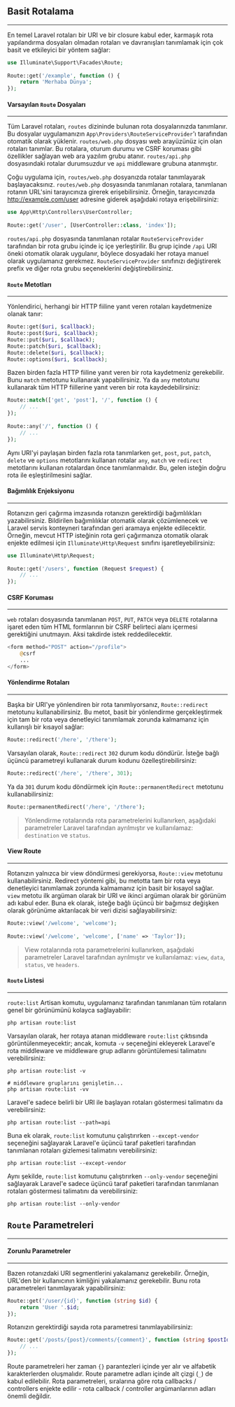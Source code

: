## Basit Rotalama
---
En temel Laravel rotaları bir URI ve bir closure kabul eder, karmaşık rota yapılandırma dosyaları olmadan rotaları ve davranışları tanımlamak için çok basit ve etkileyici bir yöntem sağlar:

```PHP title:'routes/web.php'
use Illuminate\Support\Facades\Route;
 
Route::get('/example', function () {
    return 'Merhaba Dünya';
});
```

#### Varsayılan `Route` Dosyaları
---
Tüm Laravel rotaları, `routes` dizininde bulunan rota dosyalarınızda tanımlanır. Bu dosyalar uygulamanızın `App\Providers\RouteServiceProvider`'ı tarafından otomatik olarak yüklenir. `routes/web.php` dosyası web arayüzünüz için olan rotaları tanımlar. Bu rotalara, oturum durumu ve CSRF koruması gibi özellikler sağlayan web ara yazılım grubu atanır. `routes/api.php` dosyasındaki rotalar durumsuzdur ve `api` middleware grubuna atanmıştır.

Çoğu uygulama için, `routes/web.php` dosyanızda rotalar tanımlayarak başlayacaksınız. `routes/web.php` dosyasında tanımlanan rotalara, tanımlanan rotanın URL'sini tarayıcınıza girerek erişebilirsiniz. Örneğin, tarayıcınızda http://example.com/user adresine giderek aşağıdaki rotaya erişebilirsiniz:

```PHP title:'routes/web.php'
use App\Http\Controllers\UserController;
 
Route::get('/user', [UserController::class, 'index']);
```

`routes/api.php` dosyasında tanımlanan rotalar `RouteServiceProvider` tarafından bir rota grubu içinde iç içe yerleştirilir. Bu grup içinde `/api` URI öneki otomatik olarak uygulanır, böylece dosyadaki her rotaya manuel olarak uygulamanız gerekmez. `RouteServiceProvider` sınıfınızı değiştirerek prefix ve diğer rota grubu seçeneklerini değiştirebilirsiniz.

#### `Route` Metotları
---
Yönlendirici, herhangi bir HTTP fiiline yanıt veren rotaları kaydetmenize olanak tanır:

```PHP title:'Router Methods'
Route::get($uri, $callback);
Route::post($uri, $callback);
Route::put($uri, $callback);
Route::patch($uri, $callback);
Route::delete($uri, $callback);
Route::options($uri, $callback);
```

Bazen birden fazla HTTP fiiline yanıt veren bir rota kaydetmeniz gerekebilir. Bunu `match` metotunu kullanarak yapabilirsiniz. Ya da `any` metotunu kullanarak tüm HTTP fiillerine yanıt veren bir rota kaydedebilirsiniz:

```PHP title:'match and any Methods'
Route::match(['get', 'post'], '/', function () {
    // ...
});
 
Route::any('/', function () {
    // ...
});
```

Aynı URI'yi paylaşan birden fazla rota tanımlarken `get`, `post`, `put`, `patch`, `delete` ve `options` metotlarını kullanan rotalar `any`, `match` ve `redirect` metotlarını kullanan rotalardan önce tanımlanmalıdır. Bu, gelen isteğin doğru rota ile eşleştirilmesini sağlar.

#### Bağımlılık Enjeksiyonu
---
Rotanızın geri çağırma imzasında rotanızın gerektirdiği bağımlılıkları yazabilirsiniz. Bildirilen bağımlılıklar otomatik olarak çözümlenecek ve Laravel servis konteyneri tarafından geri aramaya enjekte edilecektir. Örneğin, mevcut HTTP isteğinin rota geri çağırmanıza otomatik olarak enjekte edilmesi için `Illuminate\Http\Request` sınıfını işaretleyebilirsiniz:

```PHP
use Illuminate\Http\Request;
 
Route::get('/users', function (Request $request) {
    // ...
});
```

#### CSRF Koruması
---
`web` rotaları dosyasında tanımlanan `POST`, `PUT`, `PATCH` veya `DELETE` rotalarına işaret eden tüm HTML formlarının bir CSRF belirteci alanı içermesi gerektiğini unutmayın. Aksi takdirde istek reddedilecektir.

```PHP
<form method="POST" action="/profile">
    @csrf
    ...
</form>
```

#### Yönlendirme Rotaları
---
Başka bir URI'ye yönlendiren bir rota tanımlıyorsanız, `Route::redirect` metotunu kullanabilirsiniz. Bu metot, basit bir yönlendirme gerçekleştirmek için tam bir rota veya denetleyici tanımlamak zorunda kalmamanız için kullanışlı bir kısayol sağlar:

```PHP
Route::redirect('/here', '/there');
```

Varsayılan olarak, `Route::redirect` `302` durum kodu döndürür. İsteğe bağlı üçüncü parametreyi kullanarak durum kodunu özelleştirebilirsiniz:

```PHP
Route::redirect('/here', '/there', 301);
```

Ya da `301` durum kodu döndürmek için `Route::permanentRedirect` metotunu kullanabilirsiniz:

```PHP
Route::permanentRedirect('/here', '/there');
```

>Yönlendirme rotalarında rota parametrelerini kullanırken, aşağıdaki parametreler Laravel tarafından ayrılmıştır ve kullanılamaz: `destination` ve `status`.

#### View Route
---
Rotanızın yalnızca bir view döndürmesi gerekiyorsa, `Route::view` metotunu kullanabilirsiniz. Redirect yöntemi gibi, bu metotta tam bir rota veya denetleyici tanımlamak zorunda kalmamanız için basit bir kısayol sağlar. `view` metotu ilk argüman olarak bir URI ve ikinci argüman olarak bir görünüm adı kabul eder. Buna ek olarak, isteğe bağlı üçüncü bir bağımsız değişken olarak görünüme aktarılacak bir veri dizisi sağlayabilirsiniz:

```PHP
Route::view('/welcome', 'welcome');
 
Route::view('/welcome', 'welcome', ['name' => 'Taylor']);
```

>View rotalarında rota parametrelerini kullanırken, aşağıdaki parametreler Laravel tarafından ayrılmıştır ve kullanılamaz: `view`, `data`, `status`, ve `headers`.

#### `Route` Listesi
---
`route:list` Artisan komutu, uygulamanız tarafından tanımlanan tüm rotaların genel bir görünümünü kolayca sağlayabilir:

```
php artisan route:list
```

Varsayılan olarak, her rotaya atanan middleware `route:list` çıktısında görüntülenmeyecektir; ancak, komuta `-v` seçeneğini ekleyerek Laravel'e rota middleware ve middleware grup adlarını görüntülemesi talimatını verebilirsiniz:

```
php artisan route:list -v
 
# middleware gruplarını genişletin...
php artisan route:list -vv
```

Laravel'e sadece belirli bir URI ile başlayan rotaları göstermesi talimatını da verebilirsiniz:

```
php artisan route:list --path=api
```

Buna ek olarak, `route:list` komutunu çalıştırırken `--except-vendor` seçeneğini sağlayarak Laravel'e üçüncü taraf paketleri tarafından tanımlanan rotaları gizlemesi talimatını verebilirsiniz:

```
php artisan route:list --except-vendor
```

Aynı şekilde, `route:list` komutunu çalıştırırken `--only-vendor` seçeneğini sağlayarak Laravel'e sadece üçüncü taraf paketleri tarafından tanımlanan rotaları göstermesi talimatını da verebilirsiniz:

```
php artisan route:list --only-vendor
```

## `Route` Parametreleri
---
#### Zorunlu Parametreler
---
Bazen rotanızdaki URI segmentlerini yakalamanız gerekebilir. Örneğin, URL'den bir kullanıcının kimliğini yakalamanız gerekebilir. Bunu rota parametreleri tanımlayarak yapabilirsiniz:

```PHP
Route::get('/user/{id}', function (string $id) {
    return 'User '.$id;
});
```

Rotanızın gerektirdiği sayıda rota parametresi tanımlayabilirsiniz:

```PHP
Route::get('/posts/{post}/comments/{comment}', function (string $postId, string $commentId) {
    // ...
});
```

Route parametreleri her zaman `{}` parantezleri içinde yer alır ve alfabetik karakterlerden oluşmalıdır. Route parametre adları içinde alt çizgi (`_`) de kabul edilebilir. Rota parametreleri, sıralarına göre rota callbacks / controllers enjekte edilir - rota callback / controller argümanlarının adları önemli değildir.